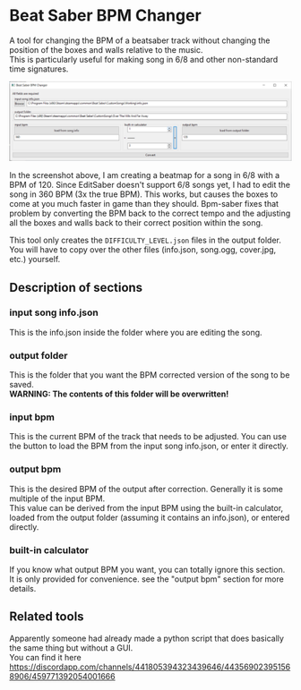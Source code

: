 # Beat Saber BPM Changer

A tool for changing the BPM of a beatsaber track without changing the position of the boxes and walls relative to the music.  
This is particularly useful for making song in 6/8 and other non-standard time signatures.

![screenshot](./screenshot.png)

In the screenshot above, I am creating a beatmap for a song in 6/8 with a BPM of 120. Since EditSaber doesn't support 6/8 songs yet, I had to edit the song in 360 BPM (3x the true BPM). This works, but causes the boxes to come at you much faster in game than they should. Bpm-saber fixes that problem by converting the BPM back to the correct tempo and the adjusting all the boxes and walls back to their correct position within the song.

This tool only creates the `DIFFICULTY_LEVEL.json` files in the output folder. You will have to copy over the other files (info.json, song.ogg, cover.jpg, etc.) yourself.

## Description of sections

### input song info.json

This is the info.json inside the folder where you are editing the song.

### output folder

This is the folder that you want the BPM corrected version of the song to be saved.  
**WARNING: The contents of this folder will be overwritten!**

### input bpm

This is the current BPM of the track that needs to be adjusted. You can use the button to load the BPM from the input song info.json, or enter it directly.

### output bpm

This is the desired BPM of the output after correction. Generally it is some multiple of the input BPM.  
This value can be derived from the input BPM using the built-in calculator, loaded from the output folder (assuming it contains an info.json), or entered directly.

### built-in calculator

If you know what output BPM you want, you can totally ignore this section. It is only provided for convenience. see the "output bpm" section for more details.

## Related tools

Apparently someone had already made a python script that does basically the same thing but without a GUI.  
You can find it here https://discordapp.com/channels/441805394323439646/443569023951568906/459771392054001666
